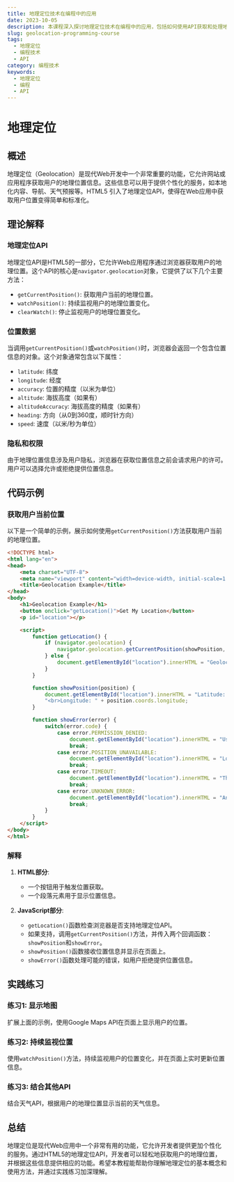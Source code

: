 ```yaml
---
title: 地理定位技术在编程中的应用
date: 2023-10-05
description: 本课程深入探讨地理定位技术在编程中的应用，包括如何使用API获取和处理地理位置数据，以及在Web和移动应用中实现地理定位功能。
slug: geolocation-programming-course
tags:
  - 地理定位
  - 编程技术
  - API
category: 编程技术
keywords:
  - 地理定位
  - 编程
  - API
---
```


# 地理定位

## 概述

地理定位（Geolocation）是现代Web开发中一个非常重要的功能，它允许网站或应用程序获取用户的地理位置信息。这些信息可以用于提供个性化的服务，如本地化内容、导航、天气预报等。HTML5 引入了地理定位API，使得在Web应用中获取用户位置变得简单和标准化。

## 理论解释

### 地理定位API

地理定位API是HTML5的一部分，它允许Web应用程序通过浏览器获取用户的地理位置。这个API的核心是`navigator.geolocation`对象，它提供了以下几个主要方法：

- `getCurrentPosition()`: 获取用户当前的地理位置。
- `watchPosition()`: 持续监视用户的地理位置变化。
- `clearWatch()`: 停止监视用户的地理位置变化。

### 位置数据

当调用`getCurrentPosition()`或`watchPosition()`时，浏览器会返回一个包含位置信息的对象。这个对象通常包含以下属性：

- `latitude`: 纬度
- `longitude`: 经度
- `accuracy`: 位置的精度（以米为单位）
- `altitude`: 海拔高度（如果有）
- `altitudeAccuracy`: 海拔高度的精度（如果有）
- `heading`: 方向（从0到360度，顺时针方向）
- `speed`: 速度（以米/秒为单位）

### 隐私和权限

由于地理位置信息涉及用户隐私，浏览器在获取位置信息之前会请求用户的许可。用户可以选择允许或拒绝提供位置信息。

## 代码示例

### 获取用户当前位置

以下是一个简单的示例，展示如何使用`getCurrentPosition()`方法获取用户当前的地理位置。

```html
<!DOCTYPE html>
<html lang="en">
<head>
    <meta charset="UTF-8">
    <meta name="viewport" content="width=device-width, initial-scale=1.0">
    <title>Geolocation Example</title>
</head>
<body>
    <h1>Geolocation Example</h1>
    <button onclick="getLocation()">Get My Location</button>
    <p id="location"></p>

    <script>
        function getLocation() {
            if (navigator.geolocation) {
                navigator.geolocation.getCurrentPosition(showPosition, showError);
            } else {
                document.getElementById("location").innerHTML = "Geolocation is not supported by this browser.";
            }
        }

        function showPosition(position) {
            document.getElementById("location").innerHTML = "Latitude: " + position.coords.latitude + 
            "<br>Longitude: " + position.coords.longitude;
        }

        function showError(error) {
            switch(error.code) {
                case error.PERMISSION_DENIED:
                    document.getElementById("location").innerHTML = "User denied the request for Geolocation.";
                    break;
                case error.POSITION_UNAVAILABLE:
                    document.getElementById("location").innerHTML = "Location information is unavailable.";
                    break;
                case error.TIMEOUT:
                    document.getElementById("location").innerHTML = "The request to get user location timed out.";
                    break;
                case error.UNKNOWN_ERROR:
                    document.getElementById("location").innerHTML = "An unknown error occurred.";
                    break;
            }
        }
    </script>
</body>
</html>
```

### 解释

1. **HTML部分**:
   - 一个按钮用于触发位置获取。
   - 一个段落元素用于显示位置信息。

2. **JavaScript部分**:
   - `getLocation()`函数检查浏览器是否支持地理定位API。
   - 如果支持，调用`getCurrentPosition()`方法，并传入两个回调函数：`showPosition`和`showError`。
   - `showPosition()`函数接收位置信息并显示在页面上。
   - `showError()`函数处理可能的错误，如用户拒绝提供位置信息。

## 实践练习

### 练习1: 显示地图

扩展上面的示例，使用Google Maps API在页面上显示用户的位置。

### 练习2: 持续监视位置

使用`watchPosition()`方法，持续监视用户的位置变化，并在页面上实时更新位置信息。

### 练习3: 结合其他API

结合天气API，根据用户的地理位置显示当前的天气信息。

## 总结

地理定位是现代Web应用中一个非常有用的功能，它允许开发者提供更加个性化的服务。通过HTML5的地理定位API，开发者可以轻松地获取用户的地理位置，并根据这些信息提供相应的功能。希望本教程能帮助你理解地理定位的基本概念和使用方法，并通过实践练习加深理解。